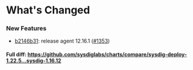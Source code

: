 # What's Changed

### New Features
- [b2146b31](https://github.com/sysdiglabs/charts/commit/b2146b31e56eb00a6dc270bbb9bb530a3ee69f4c): release agent 12.16.1 ([#1353](https://github.com/sysdiglabs/charts/issues/1353))
#### Full diff: https://github.com/sysdiglabs/charts/compare/sysdig-deploy-1.22.5...sysdig-1.16.12
